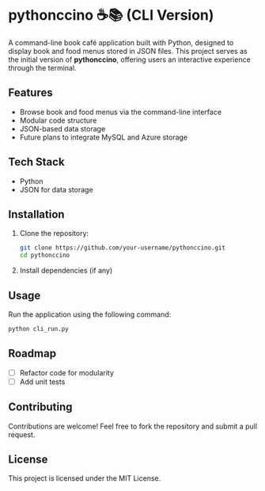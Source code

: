 # pythonccino ☕📚 (CLI Version)

A command-line book café application built with Python, designed to display book and food menus stored in JSON files. This project serves as the initial version of **pythonccino**, offering users an interactive experience through the terminal.

## Features
- Browse book and food menus via the command-line interface
- Modular code structure
- JSON-based data storage
- Future plans to integrate MySQL and Azure storage

## Tech Stack
- Python
- JSON for data storage

## Installation
1. Clone the repository:
   ```sh
   git clone https://github.com/your-username/pythonccino.git
   cd pythonccino
   ```
2. Install dependencies (if any)

## Usage
Run the application using the following command:
```sh
python cli_run.py
```

## Roadmap
- [ ] Refactor code for modularity
- [ ] Add unit tests

## Contributing
Contributions are welcome! Feel free to fork the repository and submit a pull request.

## License
This project is licensed under the MIT License.
